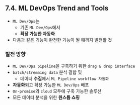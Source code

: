 ## 7.4. ML DevOps Trend and Tools
- `ML Dev/Ops`는
  - 기존 `ML Dev/Ops`에서
  - **확장 가능한 자동화**
- 다음과 같은 기능이 완전한 기능이 될 떄까지 발전할 것

### 발전 방향
- `ML Dev/Ops pipeline`을 구축하기 위한 `drag & drop interface`
- `batch/stremaing data` 분석 결합 및
  - 데이터 **수집**에서 `ML Pipeline workflow 자동화`
- **자동화**되고 확장 가능한 `ML Dev/Ops` 배포
- `On-promise`와 `cloud` 모두에 구축 가능한 솔루션
- 모든 데이터 분석을 위한 **원스톱 쇼핑**
